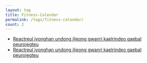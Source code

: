 ```yaml
---
layout: tag
title: Fitness-Calendar
permalink: /tags/fitness-calendar/
count: 2
---
```


- [Reactreul iyonghan undong iljeong gwanri kaelrindeo gaebal peurojegteu](https://kim-src.github.io/posts/React%EB%A5%BC-%EC%9D%B4%EC%9A%A9%ED%95%9C-%EC%9A%B4%EB%8F%99-%EC%9D%BC%EC%A0%95-%EA%B4%80%EB%A6%AC-%EC%BA%98%EB%A6%B0%EB%8D%94-%EA%B0%9C%EB%B0%9C-%ED%94%84%EB%A1%9C%EC%A0%9D%ED%8A%B8/)
- [Reactreul iyonghan undong iljeong gwanri kaelrindeo gaebal peurojegteu](https://kim-src.github.io/posts/React%EB%A5%BC-%EC%9D%B4%EC%9A%A9%ED%95%9C-%EC%9A%B4%EB%8F%99-%EC%9D%BC%EC%A0%95-%EA%B4%80%EB%A6%AC-%EC%BA%98%EB%A6%B0%EB%8D%94-%EA%B0%9C%EB%B0%9C-%ED%94%84%EB%A1%9C%EC%A0%9D%ED%8A%B8/)
